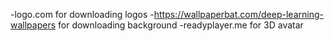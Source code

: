 -logo.com for downloading logos -https://wallpaperbat.com/deep-learning-wallpapers for downloading background
-readyplayer.me for 3D avatar
